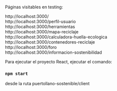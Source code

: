 Páginas visitables en testing:

http://localhost:3000/  
http://localhost:3000/perfil-usuario  
http://localhost:3000/herramientas  
http://localhost:3000/mapa-reciclaje  
http://localhost:3000/calculadora-huella-ecologica  
http://localhost:3000/contenedores-reciclaje  
http://localhost:3000/foro  
http://localhost:3000/informacion-sostenibilidad  

Para ejecutar el proyecto React, ejecutar el comando:
### `npm start`
desde la ruta puertollano-sostenible/client
